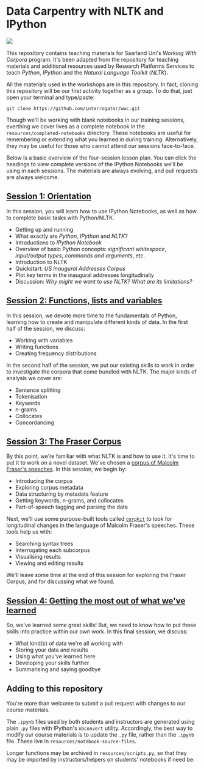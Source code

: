 # Data Carpentry with NLTK and IPython

<img style="float:left" src="http://ipython.org/_static/IPy_header.png" />
<br>

This repository contains teaching materials for Saarland Uni's *Working With Corpora* program. It's been adapted from the repository for teaching materials and additional resources used by Research Platforms Services to teach *Python*, *IPython* and the *Natural Language Toolkit* (*NLTK*).

All the materials used in the workshops are in this repository. In fact, cloning this repository will be our first activity together as a group. To do that, just open your terminal and type/paste:

```shell
git clone https://github.com/interrogator/wwc.git
```

Though we'll be working with blank notebooks in our training sessions, everthing we cover lives as a complete notebook in the `resources/completed-notebooks` directory. These notebooks are useful for remembering or extending what you learned in during training. Alternatively, they may be useful for those who cannot attend our sessions face-to-face.

Below is a basic overview of the four-session lesson plan. You can click the headings to view complete versions of the IPython Notebooks we'll be using in each sessions. The materials are always evolving, and pull requests are always welcome.

## [Session 1: Orientation](http://nbviewer.ipython.org/github/resbaz/nltk/blob/master/resources/completed-notebooks/session-1.ipynb)

In this session, you will learn how to use IPython Notebooks, as well as how to complete basic tasks with Python/NLTK. 

* Getting up and running
* What exactly are *Python*, *IPython* and *NLTK*?
* Introductions to *IPython Notebook*
* Overview of basic Python concepts: *significant whitespace*, *input/output types*, *commands and arguments*, etc.
* Introduction to NLTK
* Quickstart: *US Inaugural Addresses Corpus*
* Plot key terms in the inaugural addresses longitudinally
* Discussion: *Why might we want to use NLTK? What are its limitations?*

## [Session 2: Functions, lists and variables](http://nbviewer.ipython.org/github/resbaz/nltk/blob/master/resources/completed-notebooks/session-2.ipynb)

In this session, we devote more time to the fundamentals of Python, learning how to create and manipulate different kinds of data. In the first half of the session, we discuss:

* Working with variables
* Writing functions
* Creating frequency distributions

In the second half of the session, we put our existing skills to work in order to investigate the corpora that come bundled with NLTK. The major kinds of analysis we cover are:

* Sentence splitting
* Tokenisation
* Keywords
* n-grams
* Collocates
* Concordancing

## [Session 3: The Fraser Corpus](http://nbviewer.ipython.org/github/resbaz/nltk/blob/master/resources/completed-notebooks/session-3.ipynb)

By this point, we're familiar with what NLTK is and how to use it. It's time to put it to work on a novel dataset. We've chosen a [corpus of Malcolm Fraser's speeches](http://www.unimelb.edu.au/malcolmfraser/speeches/electorate/). In this session, we begin by:

* Introducing the corpus
* Exploring corpus metadata
* Data structuring by metadata feature
* Getting keywords, n-grams, and collocates
* Part-of-speech tagging and parsing the data

Next, we'll use some purpose-built tools called [`corpkit`](https://www.github.com/interrogator/corpkit) to look for longitudinal changes in the language of Malcolm Fraser's speeches. These tools help us with:

* Searching syntax trees
* Interrogating each subcorpus
* Visualising results
* Viewing and editing results

We'll leave some time at the end of this session for exploring the Fraser Corpus, and for discussing what we found.

## [Session 4: Getting the most out of what we've learned](http://nbviewer.ipython.org/github/resbaz/nltk/blob/master/resources/completed-notebooks/session-4.ipynb)

So, we've learned some great skills! But, we need to know how to put these skills into practice within our own work. In this final session, we discuss:

* What kind(s) of data we're all working with
* Storing your data and results
* Using what you've learned here
* Developing your skills further
* Summarising and saying goodbye

## Adding to this repository

You're more than welcome to submit a pull request with changes to our course materials.

The `.ipynb` files used by both students and instructors are generated using plain `.py` files with IPython's `nbconvert` utility. Accordingly, the best way to modify our course materials is to update the `.py` file, rather than the `.ipynb` file. These live in `resources/notebook-source-files`.



Longer functions may be archived in `resources/scripts.py`, so that they may be imported by instructors/helpers on students' notebooks if need be.
